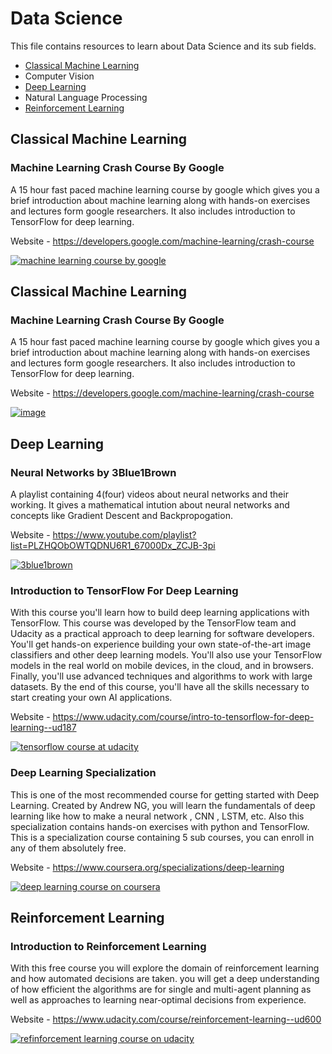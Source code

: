 # Data Science

This file contains resources to learn about Data Science and its sub fields.

* [Classical Machine Learning](#classical-machine-learning)
* Computer Vision
* [Deep Learning](#deep-learning)
* Natural Language Processing 
* [Reinforcement Learning](#reinforcement-learning)


## Classical Machine Learning

### Machine Learning Crash Course By Google

A 15 hour fast paced machine learning course by google which gives you a brief introduction about machine learning along with hands-on exercises and lectures form google researchers. It also includes introduction to TensorFlow for deep learning.

Website - https://developers.google.com/machine-learning/crash-course

[![machine learning course by google](https://user-images.githubusercontent.com/33346480/66891424-ca89a880-f006-11e9-80b9-d4d020155c7f.png)](https://developers.google.com/machine-learning/crash-course)



## Classical Machine Learning

### Machine Learning Crash Course By Google

A 15 hour fast paced machine learning course by google which gives you a brief introduction about machine learning along with hands-on exercises and lectures form google researchers. It also includes introduction to TensorFlow for deep learning.

Website - https://developers.google.com/machine-learning/crash-course

[![image](https://user-images.githubusercontent.com/33346480/66891424-ca89a880-f006-11e9-80b9-d4d020155c7f.png)](https://developers.google.com/machine-learning/crash-course)


## Deep Learning

### Neural Networks by 3Blue1Brown

A playlist containing 4(four) videos about neural networks and their working. It gives a mathematical intution about neural networks and concepts like Gradient Descent and Backpropogation. 

Website - https://www.youtube.com/playlist?list=PLZHQObOWTQDNU6R1_67000Dx_ZCJB-3pi

[![3blue1brown](https://user-images.githubusercontent.com/41947720/66421378-6161ce00-ea25-11e9-9128-10473cd5ccb4.png)](https://www.youtube.com/playlist?list=PLZHQObOWTQDNU6R1_67000Dx_ZCJB-3pi)

### Introduction to TensorFlow For Deep Learning

With this course you'll learn how to build deep learning applications with TensorFlow. This course was developed by the TensorFlow team and Udacity as a practical approach to deep learning for software developers. You'll get hands-on experience building your own state-of-the-art image classifiers and other deep learning models. You'll also use your TensorFlow models in the real world on mobile devices, in the cloud, and in browsers. Finally, you'll use advanced techniques and algorithms to work with large datasets. By the end of this course, you'll have all the skills necessary to start creating your own AI applications.

Website - https://www.udacity.com/course/intro-to-tensorflow-for-deep-learning--ud187

[![tensorflow course at udacity](https://user-images.githubusercontent.com/33346480/66979219-5b758800-f0ca-11e9-99e2-7ec14e009d5a.png)](https://www.udacity.com/course/intro-to-tensorflow-for-deep-learning--ud187)

### Deep Learning Specialization

This is one of the most recommended course for getting started with Deep Learning. Created by Andrew NG, you will learn the fundamentals of deep learning like how to make a neural network , CNN , LSTM, etc. Also this specialization contains hands-on exercises with python and TensorFlow.
This is a specialization course containing 5 sub courses, you can enroll in any of them absolutely free.

Website - https://www.coursera.org/specializations/deep-learning

[![deep learning course on coursera](https://user-images.githubusercontent.com/33346480/66979662-fb7fe100-f0cb-11e9-87c9-558e6e5850e1.png)](https://www.coursera.org/specializations/deep-learning)


## Reinforcement Learning

### Introduction to Reinforcement Learning

With this free course you will explore the domain of reinforcement learning and how automated decisions are taken. you will get a deep understanding of how efficient the algorithms are for single and multi-agent planning as well as approaches to learning near-optimal decisions from experience.

Website - https://www.udacity.com/course/reinforcement-learning--ud600

[![refinforcement learning course on udacity](https://user-images.githubusercontent.com/33346480/66979366-d6d73980-f0ca-11e9-8731-bb98f95b817e.png)](https://www.udacity.com/course/reinforcement-learning--ud600)
